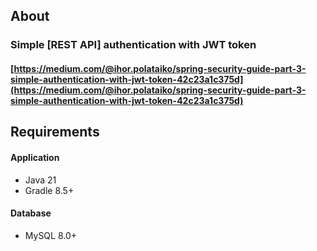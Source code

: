 ## About

### Simple [REST API] authentication with JWT token
#### [https://medium.com/@ihor.polataiko/spring-security-guide-part-3-simple-authentication-with-jwt-token-42c23a1c375d](https://medium.com/@ihor.polataiko/spring-security-guide-part-3-simple-authentication-with-jwt-token-42c23a1c375d)

## Requirements

#### Application
- Java 21
- Gradle 8.5+

#### Database
- MySQL 8.0+